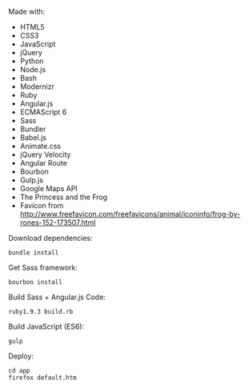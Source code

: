 Made with:

- HTML5
- CSS3
- JavaScript
- jQuery
- Python
- Node.js
- Bash
- Modernizr
- Ruby
- Angular.js
- ECMAScript 6
- Sass
- Bundler
- Babel.js
- Animate.css
- jQuery Velocity
- Angular Route
- Bourbon
- Gulp.js
- Google Maps API
- The Princess and the Frog
- Favicon from http://www.freefavicon.com/freefavicons/animal/iconinfo/frog-by-rones-152-173507.html

Download dependencies:
```
bundle install
```
Get Sass framework:
```
bourbon install
```
Build Sass + Angular.js Code:
```
ruby1.9.3 build.rb
```

Build JavaScript (ES6):
```
gulp
```

Deploy:
```
cd app
firefox default.htm
```